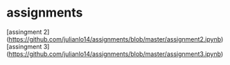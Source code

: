 # assignments
[assingment 2] (https://github.com/julianlo14/assignments/blob/master/assignment2.ipynb)
[assingment 3] (https://github.com/julianlo14/assignments/blob/master/assignment3.ipynb)
